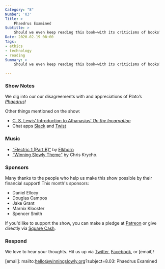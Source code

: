 ```yaml
---
Category: "8"
Number: '03'
Title: >
    Phaedrus Examined
Subtitle: >
    Should we even keep reading this book—with its criticisms of books?
Date: 2020-02-19 08:00
Tags:
- ethics
- technology
- reading
Summary: >
    Should we even keep reading this book—with its criticisms of books?

---
```


### Show Notes

We dig into our our disagreements with and appreciations of Plato’s [<cite>Phaedrus</cite>][Phaedrus]!

[Phaedrus]: https://www.alibris.com/booksearch?keyword=phaedrus

Other things mentioned on the show:

- [C. S. Lewis’ Introduction to Athanasius’ <cite>On the Incarnation</cite>][lewis]
- Chat apps [Slack] and [Twist]

[lewis]: https://www.uniontheology.org/resources/doctrine/jesus/introduction-to-on-the-incarnation
[Slack]: https://slack.com
[Twist]: https://twist.com

### Music

* [“Electric 1 (Part B)”](https://elkhornbbib.bandcamp.com/track/electric-one-part-b) by [Elkhorn](https://www.elkhornmusic.com)
* [“Winning Slowly Theme”](https://soundcloud.com/chriskrycho/winning-slowly) by Chris Krycho.

### Sponsors

Many thanks to the people who help us make this show possible by their financial support! This month's sponsors:

* Daniel Ellcey
* Douglas Campos
* Jake Grant
* Marnix Klooster
* Spencer Smith

If you'd like to support the show, you can make a pledge at <a href='https://www.patreon.com/winningslowly' rel='payment'>Patreon</a> or give directly via [Square Cash](https://cash.me/$winningslowly).

### Respond

We love to hear your thoughts. Hit us up via [Twitter](https://www.twitter.com/winningslowly), [Facebook](https://www.facebook.com/winningslowlypodcast), or [email]!

[email]: mailto:hello@winningslowly.org?subject=8.03: Phaedrus Examined
